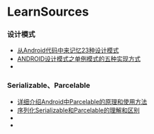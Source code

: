 # LearnSources

### 设计模式
+ [从Android代码中来记忆23种设计模式](https://blog.csdn.net/huachao1001/article/details/51536074)
+ [ANDROID设计模式之单例模式的五种实现方式](https://blog.csdn.net/joeleedreamer/article/details/71717379)
+ []()
### Serializable、Parcelable
+ [详细介绍Android中Parcelable的原理和使用方法](https://blog.csdn.net/justin_1107/article/details/72903006)
+ [序列化Serializable和Parcelable的理解和区别](https://blog.csdn.net/Double2hao/article/details/70145747)
+ []()
+ []()